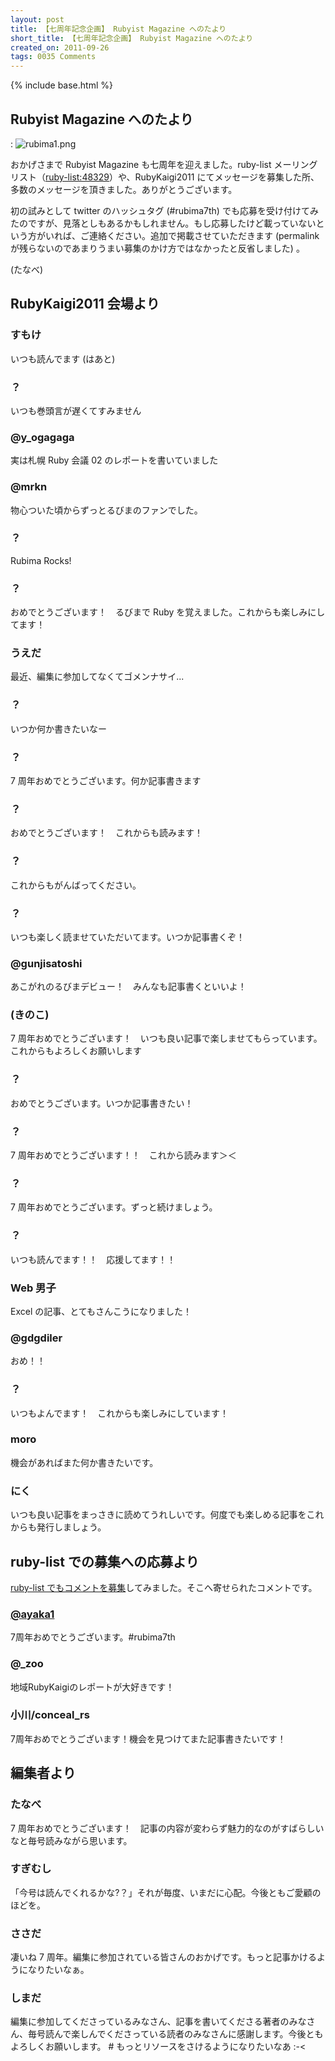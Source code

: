 ```yaml
---
layout: post
title: 【七周年記念企画】 Rubyist Magazine へのたより
short_title: 【七周年記念企画】 Rubyist Magazine へのたより
created_on: 2011-09-26
tags: 0035 Comments
---
```

{% include base.html %}


## Rubyist Magazine へのたより
: ![rubima1.png]({{base}}{{site.baseurl}}/images/0035-Comments/rubima1.png)

おかげさまで Rubyist Magazine も七周年を迎えました。ruby-list メーリングリスト（[ruby-list:48329](http://blade.nagaokaut.ac.jp/cgi-bin/scat.rb/ruby/ruby-list/48329)）や、RubyKaigi2011 にてメッセージを募集した所、多数のメッセージを頂きました。ありがとうございます。

初の試みとして twitter のハッシュタグ (#rubima7th) でも応募を受け付けてみたのですが、見落としもあるかもしれません。もし応募したけど載っていないという方がいれば、ご連絡ください。追加で掲載させていただきます (permalink が残らないのであまりうまい募集のかけ方ではなかったと反省しました) 。

(たなべ)

## RubyKaigi2011 会場より

### すもけ

いつも読んでます (はあと)

### ？

いつも巻頭言が遅くてすみません

### @y_ogagaga

実は札幌 Ruby 会議 02 のレポートを書いていました

### @mrkn

物心ついた頃からずっとるびまのファンでした。

### ？

Rubima Rocks!

### ？

おめでとうございます！　るびまで Ruby を覚えました。これからも楽しみにしてます！

### うえだ

最近、編集に参加してなくてゴメンナサイ...

### ？

いつか何か書きたいなー

### ？

7 周年おめでとうございます。何か記事書きます

### ？

おめでとうございます！　これからも読みます！

### ？

これからもがんばってください。

### ？

いつも楽しく読ませていただいてます。いつか記事書くぞ！

### @gunjisatoshi

あこがれのるびまデビュー！　みんなも記事書くといいよ！

### (きのこ)

7 周年おめでとうございます！　いつも良い記事で楽しませてもらっています。これからもよろしくお願いします

### ？

おめでとうございます。いつか記事書きたい！

### ？

7 周年おめでとうございます！！　これから読みます＞＜

### ？

7 周年おめでとうございます。ずっと続けましょう。

### ？

いつも読んでます！！　応援してます！！

### Web 男子

Excel の記事、とてもさんこうになりました！

### @gdgdiler

おめ！！

### ？

いつもよんでます！　これからも楽しみにしています！

### moro

機会があればまた何か書きたいです。

### にく

いつも良い記事をまっさきに読めてうれしいです。何度でも楽しめる記事をこれからも発行しましょう。

## ruby-list での募集への応募より

[ruby-list でもコメントを募集](http://blade.nagaokaut.ac.jp/cgi-bin/scat.rb/ruby/ruby-list/48329)してみました。そこへ寄せられたコメントです。

### [@ayaka1](https://twitter.com/#!/ayaka1/status/105984955817017344)

7周年おめでとうございます。#rubima7th

### @_zoo

地域RubyKaigiのレポートが大好きです！

### 小川/conceal_rs

7周年おめでとうございます！機会を見つけてまた記事書きたいです！

## 編集者より

### たなべ

7 周年おめでとうございます！　記事の内容が変わらず魅力的なのがすばらしいなと毎号読みながら思います。

### すぎむし

「今号は読んでくれるかな?？」それが毎度、いまだに心配。今後ともご愛顧のほどを。

### ささだ

凄いね 7 周年。編集に参加されている皆さんのおかげです。もっと記事かけるようになりたいなぁ。

### しまだ

編集に参加してくださっているみなさん、記事を書いてくださる著者のみなさん、毎号読んで楽しんでくださっている読者のみなさんに感謝します。今後ともよろしくお願いします。 # もっとリソースをさけるようになりたいなあ :-&lt;


